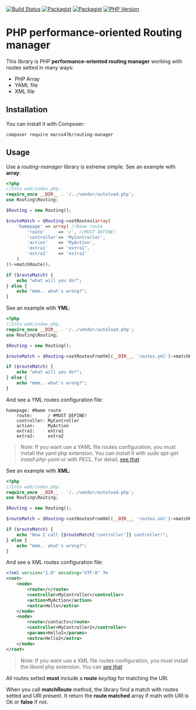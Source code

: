 [![Build Status](https://travis-ci.org/marco476/routing-manager.svg?branch=master)](https://travis-ci.org/marco476/routing-manager)
[![Packagist](https://img.shields.io/packagist/v/marco476/routing-manager.svg)](https://packagist.org/packages/marco476/routing-manager)
[![Packagist](https://img.shields.io/packagist/l/marco476/routing-manager.svg)](https://packagist.org/packages/marco476/routing-manager)
[![PHP Version](https://img.shields.io/badge/PHP-%3E%3D5.6-blue.svg)](http://php.net/manual/en/migration56.new-features.php)

# PHP performance-oriented Routing manager
This library is PHP **performance-oriented routing manager** working with routes setted in many ways: 

* PHP Array
* YAML file
* XML file

## Installation

You can install it with Composer:

```
composer require marco476/routing-manager
```

## Usage
Use a *routing-manager* library is extreme simple.
See an example with **array**:

```PHP
<?php
//Into web/index.php.
require_once __DIR__ . '/../vendor/autoload.php';
use Routing\Routing;

$Routing = new Routing();

$routeMatch = $Routing->setRoutes(array(
    'homepage' => array( //Name route
        'route'     => '/', //MUST DEFINE!
        'controller'=> 'MyController',
        'action'    => 'MyAction',
        'extra1'    => 'extra1',
        'extra2'    => 'extra2'
    )
))->matchRoute();

if ($routeMatch) {
    echo "what will you do?";
} else {
    echo "mmm.. what's wrong?";
}
```

See an example with **YML**:

```PHP
<?php
//Into web/index.php.
require_once __DIR__ . '/../vendor/autoload.php';
use Routing\Routing;

$Routing = new Routing();

$routeMatch = $Routing->setRoutesFromYml(__DIR__, 'routes.yml')->matchRoute();

if ($routeMatch) {
    echo "what will you do?";
} else {
    echo "mmm.. what's wrong?";
}
```

And see a YML routes configuration file:

```YML
homepage: #Name route
    route:      / #MUST DEFINE!
    controller: MyController
    action:     MyAction 
    extra1:     extra1
    extra2:     extra2
```

> Note: If you want use a YAML file routes configuration, you must install the yaml php extension. You can install it with *sudo apt-get install php-yaml* or with *PECL*. For detail, [see that](http://bd808.com/pecl-file_formats-yaml/)

See an example with **XML**:

```PHP
<?php
//Into web/index.php.
require_once __DIR__ . '/../vendor/autoload.php';
use Routing\Routing;

$Routing = new Routing();

$routeMatch = $Routing->setRoutesFromXml(__DIR__, 'routes.xml')->matchRoute();

if ($routeMatch) {
    echo "Now I call {$routeMatch['controller']} controller!";
} else {
    echo "mmm.. what's wrong?";
}
```

And see a XML routes configuration file:

```XML
<?xml version="1.0" encoding="UTF-8" ?>
<root>
	<node>
		<route>/</route>
		<controller>MyController</controller>
		<action>MyAction</action>
		<extra>Hello</extra>
	</node>
	<node>
		<route>/contacts</route>
		<controller>MyController2</controller>
		<params>Hello1</params>
		<extra>Hello2</extra>
	</node>
</root>
```

> Note: If you want use a XML file routes configuration, you must install the libxml php extension. You can [see that](http://php.net/manual/en/book.libxml.php)

All routes setted **must** include a **route** *key/tag* for matching the URI.

When you call **matchRoute** method, the library find a match with routes setted and URI present.
It return the **route matched** array if math with URI is Ok or **false** if not.
